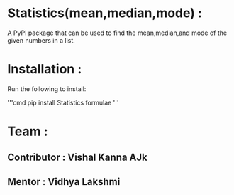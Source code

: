 # Statistics(mean,median,mode) :
A PyPI package that can be used to find the mean,median,and mode of the given numbers in a list. 

# Installation :
Run the following to install:

'''cmd
pip install Statistics formulae
'''

# Team :
## Contributor : Vishal Kanna AJk
## Mentor      : Vidhya Lakshmi
